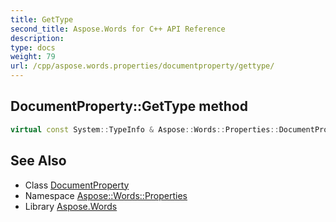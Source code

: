 ```yaml
---
title: GetType
second_title: Aspose.Words for C++ API Reference
description: 
type: docs
weight: 79
url: /cpp/aspose.words.properties/documentproperty/gettype/
---
```

## DocumentProperty::GetType method




```cpp
virtual const System::TypeInfo & Aspose::Words::Properties::DocumentProperty::GetType() const override
```

## See Also

* Class [DocumentProperty](../)
* Namespace [Aspose::Words::Properties](../../)
* Library [Aspose.Words](../../../)
